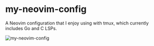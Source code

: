 # my-neovim-config
A Neovim configuration that I enjoy using with tmux, which currently includes Go and C LSPs.

![my-neovim-config](https://github.com/osag1e/my-neovim-config/blob/main/nvim.png)



